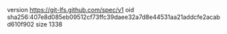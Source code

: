 version https://git-lfs.github.com/spec/v1
oid sha256:407e8d085eb09512cf73ffc39daee32a7d8e44531aa21addcfe2acabd610f902
size 1338
